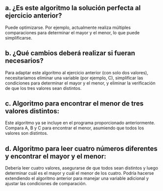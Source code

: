 ## a. ¿Es este algoritmo la solución perfecta al ejercicio anterior?

 Puede optimizarse. Por ejemplo, actualmente realiza múltiples comparaciones para determinar el mayor y el menor, lo que puede simplificarse.

## b. ¿Qué cambios deberá realizar si fueran necesarios?

Para adaptar este algoritmo al ejercicio anterior (con solo dos valores), necesitaríamos eliminar
una variable (por ejemplo, C), simplificar las condiciones para determinar el mayor y el menor,
y eliminar la verificación de que los tres valores sean distintos.

## c. Algoritmo para encontrar el menor de tres valores distintos:

Este algoritmo ya se incluye en el programa proporcionado anteriormente. Compara A, B y C para
encontrar el menor, asumiendo que todos los valores son distintos.

## d. Algoritmo para leer cuatro números diferentes y encontrar el mayor y el menor:

Debería leer cuatro valores, asegurarse de que todos sean distintos
y luego determinar cuál es el mayor y cuál el menor de los cuatro. Podría hacerse extendiendo el
algoritmo anterior para manejar una variable adicional y ajustar las condiciones de comparación.